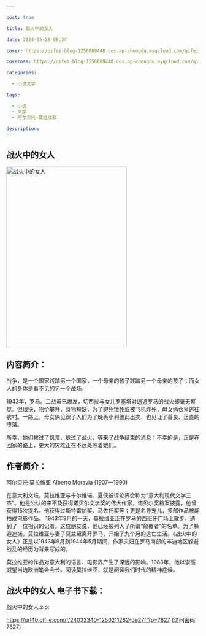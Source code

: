 ```yaml
---

post: true

title: 战火中的女人

date: 2024-05-28 08:34

cover: https://qifei-blog-1256009448.cos.ap-chengdu.myqcloud.com/qifei-blog/6616332968eb935713021249.jpg

coveross: https://qifei-blog-1256009448.cos.ap-chengdu.myqcloud.com/qifei-blog/6616332968eb935713021249.jpg

categories:

  - 小说文学

tags:

  - 小说
  - 文学
  - 阿尔贝托·莫拉维亚

description:
---
```


##  战火中的女人

<img alt="战火中的女人 " class="aligncenter loading" data-was-processed="true" decoding="async" fetchpriority="high" height="471" src="https://qifei-blog-1256009448.cos.ap-chengdu.myqcloud.com/qifei-blog/6616332968eb935713021249.jpg" style="cursor: zoom-in;" width="314"/>

## 内容简介：

战争，是一个国家践踏另一个国家，一个母亲的孩子践踏另一个母亲的孩子；而女人的身体是看不见的另一个战场。

1943年，罗马。二战虽已爆发，切西拉与女儿罗塞塔对逼近罗马的战火却毫无察觉。但很快，物价攀升，食物短缺，为了避免饿死或被飞机炸死，母女俩仓皇逃往农村。一路上，母女俩见识了人们为了蝇头小利彼此出卖，也见证了善良、正直的堕落。

所幸，她们挨过了饥荒，躲过了战火，等来了战争结束的消息；不幸的是，正是在回家的路上，更大的灾难正在不远处等着她们。

## 作者简介：

阿尔贝托·莫拉维亚 Alberto Moravia (1907—1990)

在意大利文坛，莫拉维亚与卡尔维诺、夏侠被评论界合称为“意大利现代文学三杰”。他是公认的来不及获得诺贝尔文学奖的伟大作家，诺贝尔奖档案披露，他曾获得15次提名。他获得过斯特雷加奖、马佐托奖等；更是名导宠儿，多部作品被翻拍成电影作品。 1943年9月的一天，莫拉维亚正在罗马的西班牙广场上散步，遇到了一位相识的记者。这位朋友说，他已经被列入了所谓“颠覆者”的名单。为了躲避追捕，莫拉维亚与妻子莫兰黛离开罗马，开始了九个月的逃亡生活。《战火中的女人》正是以1943年9月到1944年5月期间，作家夫妇在罗马南部的丰迪地区躲避战乱的经历为背景写成的。

莫拉维亚的作品对意大利的语言、电影界产生了深远的影响。1983年，他以崇高威望当选欧洲笔会会长。阅读莫拉维亚，就是阅读我们时代的精神症候。

## 战火中的女人 电子书下载：
战火中的女人.zip: 

https://url40.ctfile.com/f/24033340-1250211262-0e27ff?p=7827 (访问密码: 7827)
